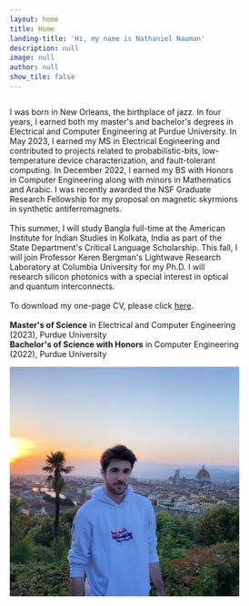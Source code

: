 ```yaml
---
layout: home
title: Home
landing-title: 'Hi, my name is Nathaniel Nauman'
description: null
image: null
author: null
show_tile: false
---
```


<html>
<head>

<meta name="viewport" content="width=device-width, initial-scale=1">
<style>
* {
  box-sizing: border-box;
}

/* Create two unequal columns that floats next to each other */
.column {
  float: left;
  padding: 10px;
  /* height: 300px; Should be removed. Only for demonstration */
}

.left {
  width: 60%;
}

.right {
  width: 40%;
}

/* Clear floats after the columns */
.row:after {
  content: "";
  display: table;
  clear: both;
}
</style>
</head>
<body>

<div class="row">
  <div class="column left">
    <p>I was born in New Orleans, the birthplace of jazz. In four years, I earned both my master's and bachelor's degrees in Electrical and Computer Engineering at Purdue University. In May 2023, I earned my MS in Electrical Engineering and contributed to projects related to probabilistic-bits, low-temperature device characterization, and fault-tolerant computing. In December 2022, I earned my BS with Honors in Computer Engineering along with minors in Mathematics and Arabic. I was recently awarded the NSF Graduate Research Fellowship for my proposal on magnetic skyrmions in synthetic antiferromagnets.<br><br>
    This summer, I will study Bangla full-time at the American Institute for Indian Studies in Kolkata, India as part of the State Department's Critical Language Scholarship. This fall, I will join Professor Keren Bergman's Lightwave Research Laboratory at Columbia University for my Ph.D. I will research silicon photonics with a special interest in optical and quantum interconnects.<br><br>
    To download my one-page CV, please click <a id="raw-url" href="https://raw.githubusercontent.com/natenauman/natenauman.github.io/master/CV_Nauman.pdf">here</a>.<br><br>
    <b>Master's of Science</b> in Electrical and Computer Engineering (2023), Purdue University<br>
    <b>Bachelor's of Science  with Honors</b> in Computer Engineering (2022), Purdue University</p>
  </div>
  <div class="column right">
    <img src="assets/images/bio_photo.png" alt="Nathaniel Nauman" width="500"> 
  </div>
</div>

</body>
</html>
